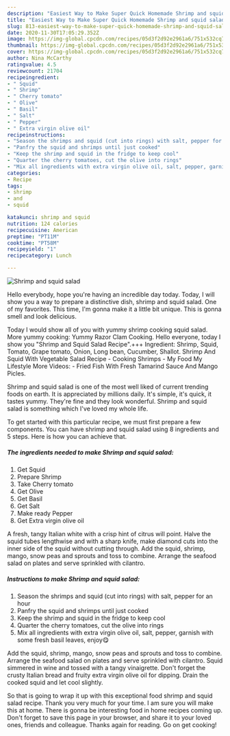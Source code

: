 ```yaml
---
description: "Easiest Way to Make Super Quick Homemade Shrimp and squid salad"
title: "Easiest Way to Make Super Quick Homemade Shrimp and squid salad"
slug: 813-easiest-way-to-make-super-quick-homemade-shrimp-and-squid-salad
date: 2020-11-30T17:05:29.352Z
image: https://img-global.cpcdn.com/recipes/05d3f2d92e2961a6/751x532cq70/shrimp-and-squid-salad-recipe-main-photo.jpg
thumbnail: https://img-global.cpcdn.com/recipes/05d3f2d92e2961a6/751x532cq70/shrimp-and-squid-salad-recipe-main-photo.jpg
cover: https://img-global.cpcdn.com/recipes/05d3f2d92e2961a6/751x532cq70/shrimp-and-squid-salad-recipe-main-photo.jpg
author: Nina McCarthy
ratingvalue: 4.5
reviewcount: 21704
recipeingredient:
- " Squid"
- " Shrimp"
- " Cherry tomato"
- " Olive"
- " Basil"
- " Salt"
- " Pepper"
- " Extra virgin olive oil"
recipeinstructions:
- "Season the shrimps and squid (cut into rings) with salt, pepper for an hour"
- "Panfry the squid and shrimps until just cooked"
- "Keep the shrimp and squid in the fridge to keep cool"
- "Quarter the cherry tomatoes, cut the olive into rings"
- "Mix all ingredients with extra virgin olive oil, salt, pepper, garnish with some fresh basil leaves, enjoy😋"
categories:
- Recipe
tags:
- shrimp
- and
- squid

katakunci: shrimp and squid 
nutrition: 124 calories
recipecuisine: American
preptime: "PT11M"
cooktime: "PT58M"
recipeyield: "1"
recipecategory: Lunch

---
```



![Shrimp and squid salad](https://img-global.cpcdn.com/recipes/05d3f2d92e2961a6/751x532cq70/shrimp-and-squid-salad-recipe-main-photo.jpg)

Hello everybody, hope you're having an incredible day today. Today, I will show you a way to prepare a distinctive dish, shrimp and squid salad. One of my favorites. This time, I'm gonna make it a little bit unique. This is gonna smell and look delicious.

Today I would show all of you with yummy shrimp cooking squid salad. More yummy cooking: Yummy Razor Clam Cooking. Hello everyone, today I show you &#34;Shrimp and Squid Salad Recipe&#34;.+++ Ingredient: Shrimp, Squid, Tomato, Grape tomato, Onion, Long bean, Cucumber, Shallot. Shrimp And Squid With Vegetable Salad Recipe - Cooking Shrimps - My Food My Lifestyle More Videos: - Fried Fish With Fresh Tamarind Sauce And Mango Picles.

Shrimp and squid salad is one of the most well liked of current trending foods on earth. It is appreciated by millions daily. It's simple, it's quick, it tastes yummy. They're fine and they look wonderful. Shrimp and squid salad is something which I've loved my whole life.


To get started with this particular recipe, we must first prepare a few components. You can have shrimp and squid salad using 8 ingredients and 5 steps. Here is how you can achieve that.

<!--inarticleads1-->

##### The ingredients needed to make Shrimp and squid salad:

1. Get  Squid
1. Prepare  Shrimp
1. Take  Cherry tomato
1. Get  Olive
1. Get  Basil
1. Get  Salt
1. Make ready  Pepper
1. Get  Extra virgin olive oil


A fresh, tangy Italian white with a crisp hint of citrus will point. Halve the squid tubes lengthwise and with a sharp knife, make diamond cuts into the inner side of the squid without cutting through. Add the squid, shrimp, mango, snow peas and sprouts and toss to combine. Arrange the seafood salad on plates and serve sprinkled with cilantro. 

<!--inarticleads2-->

##### Instructions to make Shrimp and squid salad:

1. Season the shrimps and squid (cut into rings) with salt, pepper for an hour
1. Panfry the squid and shrimps until just cooked
1. Keep the shrimp and squid in the fridge to keep cool
1. Quarter the cherry tomatoes, cut the olive into rings
1. Mix all ingredients with extra virgin olive oil, salt, pepper, garnish with some fresh basil leaves, enjoy😋


Add the squid, shrimp, mango, snow peas and sprouts and toss to combine. Arrange the seafood salad on plates and serve sprinkled with cilantro. Squid simmered in wine and tossed with a tangy vinaigrette. Don&#39;t forget the crusty Italian bread and fruity extra virgin olive oil for dipping. Drain the cooked squid and let cool slightly. 

So that is going to wrap it up with this exceptional food shrimp and squid salad recipe. Thank you very much for your time. I am sure you will make this at home. There is gonna be interesting food in home recipes coming up. Don't forget to save this page in your browser, and share it to your loved ones, friends and colleague. Thanks again for reading. Go on get cooking!
